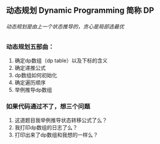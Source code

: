 ## 动态规划 Dynamic Programming 简称 DP
###### 动态规划是由上一个状态推导的，贪心是局部选最优

### 动态规划五部曲：
1. 确定dp数组（dp table）以及下标的含义
2. 确定递推公式
3. dp数组如何初始化
4. 确定遍历顺序
5. 举例推导dp数组

### 如果代码通过不了，想三个问题
1. 这道题目我举例推导状态转移公式了么？
2. 我打印dp数组的日志了么？
3. 打印出来了dp数组和我想的一样么？

